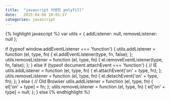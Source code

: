 ```yaml
---
title:  "javascript 이벤트 polyfill"
date:   2015-04-06 18:01:17
categories: javascript
---
```


{% highlight javascript %}
var utils = {
  addListener: null,
  removeListener: null
};

if (typeof window.addEventListener === 'function') {
  utils.addListener = function (el, type, fn) {
    el.addEventListener(type, fn, false);
  };
  utils.removeListener = function (el, type, fn) {
    el.removeEventListener(type, fn, false);
  };
} else if (typeof document.attachEvent === 'function') {  // IE
  utils.addListener = function (el, type, fn) {
    el.attachEvent('on' + type, fn);
  };
  utils.removeListener = function (el, type, fn) {
    el.detachEvent('on' + type, fn);
  };
} else {  // Old Browser
  utils.addListener = function (el, type, fn) {
    el['on' + type] = fn;
  };
  utils.removeListener = function (el, type, fn) {
    el['on' + type] = null;
  };
} else 
{% endhighlight %}